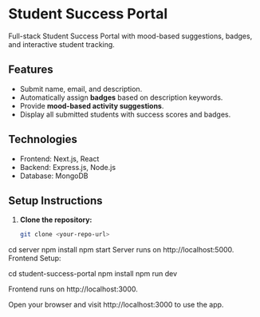 # Student Success Portal

Full-stack Student Success Portal with mood-based suggestions, badges, and interactive student tracking.

## Features
- Submit name, email, and description.
- Automatically assign **badges** based on description keywords.
- Provide **mood-based activity suggestions**.
- Display all submitted students with success scores and badges.

## Technologies
- Frontend: Next.js, React
- Backend: Express.js, Node.js
- Database: MongoDB

## Setup Instructions

1. **Clone the repository:**
   ```bash
   git clone <your-repo-url>
cd server
npm install
npm start
Server runs on http://localhost:5000.
Frontend Setup:

cd student-success-portal
npm install
npm run dev


Frontend runs on http://localhost:3000.

Open your browser and visit http://localhost:3000 to use the app.

